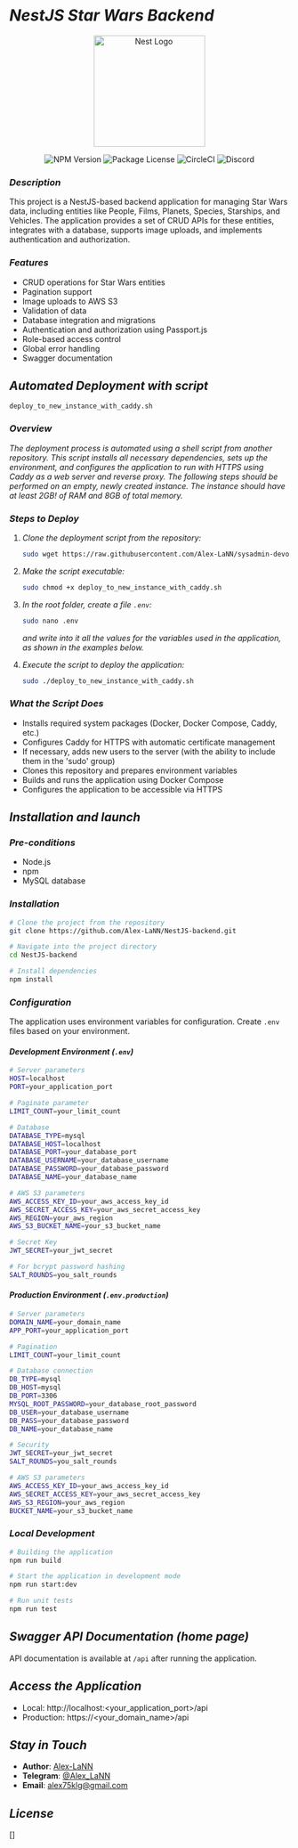   # *NestJS Star Wars Backend*

<p align="center">
  <a href="http://nestjs.com/" target="blank"><img src="https://nestjs.com/img/logo-small.svg" width="200" alt="Nest Logo" /></a>
</p>

<p align="center">
  <img src="https://img.shields.io/npm/v/@nestjs/core.svg" alt="NPM Version" />
  <img src="https://img.shields.io/npm/l/@nestjs/core.svg" alt="Package License" />
  <img src="https://img.shields.io/circleci/build/github/nestjs/nest/master" alt="CircleCI" />
  <img src="https://img.shields.io/badge/discord-online-brightgreen.svg" alt="Discord"/>
</p>

### *Description*

This project is a NestJS-based backend application for managing Star Wars data, including entities like People, Films, Planets, Species, Starships, and Vehicles. The application provides a set of CRUD APIs for these entities, integrates with a database, supports image uploads, and implements authentication and authorization.

### *Features*

- CRUD operations for Star Wars entities
- Pagination support
- Image uploads to AWS S3
- Validation of data
- Database integration and migrations
- Authentication and authorization using Passport.js
- Role-based access control
- Global error handling
- Swagger documentation

## *Automated Deployment with script*

`deploy_to_new_instance_with_caddy.sh`

### *Overview*

*The deployment process is automated using a shell script from another repository. This script installs all necessary dependencies, sets up the environment, and configures the application to run with HTTPS using Caddy as a web server and reverse proxy.
The following steps should be performed on an empty, newly created instance.
The instance should have at least 2GB! of RAM and 8GB of total memory.*

### *Steps to Deploy*

1. *Clone the deployment script from the repository:*
   ```bash
   sudo wget https://raw.githubusercontent.com/Alex-LaNN/sysadmin-devops-basics/master/deploy_to_new_instance_with_caddy.sh
   ```

2. *Make the script executable:*

   ```bash
   sudo chmod +x deploy_to_new_instance_with_caddy.sh
   ```
3. *In the root folder, create a file `.env`:*
   ```bash
   sudo nano .env
   ```
    *and write into it all the values ​​for the variables used in the application, as shown in the examples below.*
 
4. *Execute the script to deploy the application:*

   ```bash
   sudo ./deploy_to_new_instance_with_caddy.sh
   ```

### *What the Script Does*

- Installs required system packages (Docker, Docker Compose, Caddy, etc.)
- Configures Caddy for HTTPS with automatic certificate management
- If necessary, adds new users to the server (with the ability to include them in the 'sudo' group)
- Clones this repository and prepares environment variables
- Builds and runs the application using Docker Compose
- Configures the application to be accessible via HTTPS

## *Installation and launch*

### *Pre-conditions*

- Node.js
- npm
- MySQL database

### *Installation*

```bash
# Clone the project from the repository
git clone https://github.com/Alex-LaNN/NestJS-backend.git

# Navigate into the project directory
cd NestJS-backend

# Install dependencies
npm install
```

### *Configuration*

The application uses environment variables for configuration. Create `.env` files based on your environment.

#### *Development Environment (`.env`)*

```bash
# Server parameters
HOST=localhost
PORT=your_application_port

# Paginate parameter
LIMIT_COUNT=your_limit_count

# Database
DATABASE_TYPE=mysql
DATABASE_HOST=localhost
DATABASE_PORT=your_database_port
DATABASE_USERNAME=your_database_username
DATABASE_PASSWORD=your_database_password
DATABASE_NAME=your_database_name

# AWS S3 parameters
AWS_ACCESS_KEY_ID=your_aws_access_key_id
AWS_SECRET_ACCESS_KEY=your_aws_secret_access_key
AWS_REGION=your_aws_region
AWS_S3_BUCKET_NAME=your_s3_bucket_name

# Secret Key
JWT_SECRET=your_jwt_secret

# For bcrypt password hashing
SALT_ROUNDS=you_salt_rounds
```

#### *Production Environment (`.env.production`)*

```bash
# Server parameters
DOMAIN_NAME=your_domain_name
APP_PORT=your_application_port

# Pagination
LIMIT_COUNT=your_limit_count

# Database connection
DB_TYPE=mysql
DB_HOST=mysql
DB_PORT=3306
MYSQL_ROOT_PASSWORD=your_database_root_password
DB_USER=your_database_username
DB_PASS=your_database_password
DB_NAME=your_database_name

# Security
JWT_SECRET=your_jwt_secret
SALT_ROUNDS=you_salt_rounds

# AWS S3 parameters
AWS_ACCESS_KEY_ID=your_aws_access_key_id
AWS_SECRET_ACCESS_KEY=your_aws_secret_access_key
AWS_S3_REGION=your_aws_region
BUCKET_NAME=your_s3_bucket_name
```

### *Local Development*

```bash
# Building the application
npm run build

# Start the application in development mode
npm run start:dev

# Run unit tests
npm run test
```

## *Swagger API Documentation (home page)*

API documentation is available at `/api` after running the application.

## *Access the Application*

- Local: http://localhost:<your_application_port>/api
- Production: https://<your_domain_name>/api

## *Stay in Touch*

- **Author**: [Alex-LaNN](https://alex-lann.github.io/)
- **Telegram**: [@Alex_LaNN](https://t.me/Alex_LaNN)
- **Email**: alex75klg@gmail.com

## *License*

[]